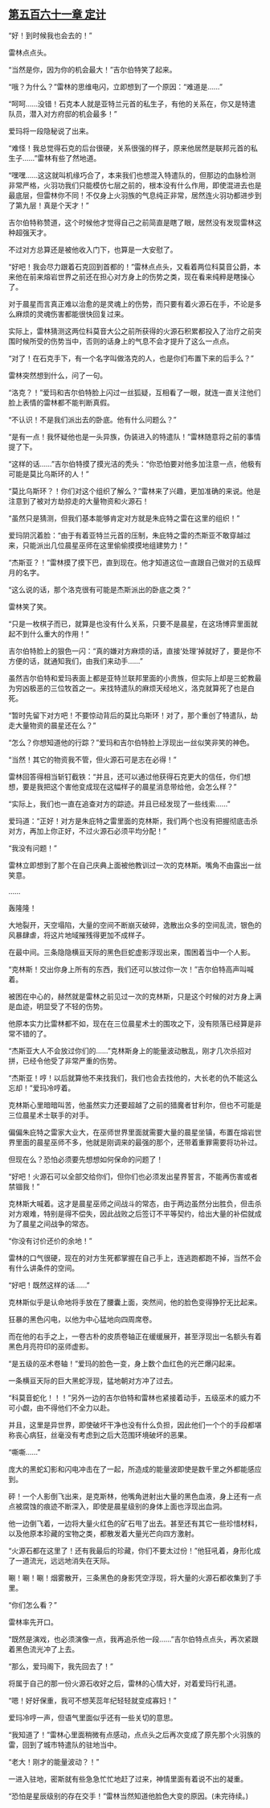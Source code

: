 ## [第五百六十一章 定计](https://www.xxbiquge.com/11_11222/8957306.html)


  “好！到时候我也会去的！”

  雷林点点头。

  “当然是你，因为你的机会最大！”吉尔伯特笑了起来。

  “哦？为什么？”雷林的思维电闪，立即想到了一个原因：“难道是……”

  “呵呵……没错！石克本人就是亚特兰元首的私生子，有他的关系在，你又是特遣队员，潜入对方府邸的机会最多！”

  爱玛将一段隐秘说了出来。

  “难怪！我总觉得石克的后台很硬，关系很强的样子，原来他居然是联邦元首的私生子……”雷林有些了然地道。

  “嘿嘿……这这就叫机缘巧合了，本来我们也想混入特遣队的，但那边的血脉检测非常严格，火羽功我们只能模仿七层之前的，根本没有什么作用，即使混进去也是最底层，但雷林你不同！不仅身上火羽族的气息纯正非常，居然连火羽功都进步到了第九层！真是个天才！”

  吉尔伯特称赞道，这个时候他才觉得自己之前简直是瞎了眼，居然没有发现雷林这种超强天才。

  不过对方总算还是被他收入门下，也算是一大安慰了。

  “好吧！我会尽力跟着石克回到首都的！”雷林点点头，又看着两位科莫音公爵，本来他在前来熔岩世界之前还在担心对方身上的伤势之类，现在看来纯粹是瞎操心了。

  对于晨星而言真正难以治愈的是灵魂上的伤势，而只要有着火源石在手，不论是多么麻烦的灵魂伤害都能很快回复过来。

  实际上，雷林猜测这两位科莫音大公之前所获得的火源石积累都投入了治疗之前突围时候所受的伤势当中，否则的话身上的气息不会才提升了这么一点点。

  “对了！在石克手下，有一个名字叫做洛克的人，也是你们布置下来的后手么？”

  雷林突然想到什么，问了一句。

  “洛克？！”爱玛和吉尔伯特脸上闪过一丝狐疑，互相看了一眼，就连一直关注他们脸上表情的雷林都不能判断真假。

  “不认识！不是我们派出去的卧底。他有什么问题么？”

  “是有一点！我怀疑他也是一头异族，伪装进入的特遣队！”雷林随意将之前的事情提了下。

  “这样的话……”吉尔伯特摸了摸光洁的秃头：“你恐怕要对他多加注意一点，他极有可能是莫比乌斯环的人！”

  “莫比乌斯环？！你们对这个组织了解么？”雷林来了兴趣，更加准确的来说。他是注意到了被对方劫掠走的大量物资和火源石！

  “虽然只是猜测，但我们基本能够肯定对方就是朱庇特之雷在这里的组织！”

  爱玛阴沉着脸：“由于有着亚特兰元首的压制，朱庇特之雷的杰斯亚不敢穿越过来，只能派出几位晨星巫师在这里偷偷摸摸地组建势力！”

  “杰斯亚？！”雷林摸了摸下巴，直到现在。他才知道这位一直跟自己做对的五级辉月的名字。

  “这么说的话，那个洛克很有可能是杰斯派出的卧底之类？”

  雷林笑了笑。

  “只是一枚棋子而已，就算是也没有什么关系，只要不是晨星，在这场博弈里面就起不到什么重大的作用！”

  吉尔伯特脸上的狠色一闪：“真的嫌对方麻烦的话，直接‘处理’掉就好了，要是你不方便的话，就通知我们，由我们来动手……”

  虽然吉尔伯特和爱玛表面上都是亚特兰联邦里面的小贵族，但实际上却是三蛇教最为穷凶极恶的三位牧首之一。来找特遣队的麻烦天经地义，洛克就算死了也是白死。

  “暂时先留下对方吧！不要惊动背后的莫比乌斯环！对了，那个重创了特遣队，劫走大量物资的晨星还在么？”

  “怎么？你想知道他的行踪？”爱玛和吉尔伯特脸上浮现出一丝似笑非笑的神色。

  “当然！其它的物资我不管，但火源石可是志在必得！”

  雷林回答得相当斩钉截铁：“并且，还可以通过他获得石克更大的信任，你们想想，要是我把这个害他变成现在这幅样子的晨星消息带给他，会怎么样？”

  “实际上，我们也一直在追查对方的踪迹。并且已经发现了一些线索……”

  爱玛道：“正好！对方是朱庇特之雷里面的克林斯，我们两个也没有把握彻底击杀对方，再加上你正好，不过火源石必须平均分配！”

  “我没有问题！”

  雷林立即想到了那个在自己庆典上面被他教训过一次的克林斯。嘴角不由露出一丝笑意。

  ……

  轰隆隆！

  大地裂开，天空塌陷，大量的空间不断崩灭破碎，逸散出众多的空间乱流，银色的风暴肆虐，将这片地域摧残得更加不成样子。

  在最中间。三条隐隐横亘天际的黑色巨蛇虚影浮现出来，围困着当中一个人影。

  “克林斯！交出你身上所有的东西，我们还可以放过你一次！”吉尔伯特高声叫喊着。

  被困在中心的，赫然就是雷林之前见过一次的克林斯，只是这个时候的对方身上满是血迹，明显受了不轻的伤势。

  他原本实力比雷林都不如，现在在三位晨星术士的围攻之下，没有陨落已经算是非常不错的了。

  “杰斯亚大人不会放过你们的……”克林斯身上的能量波动散乱，刚才几次杀招对拼，已经令他受了非常严重的伤势。

  “杰斯亚！哼！以后就算他不来找我们，我们也会去找他的，大长老的仇不能这么忘却！”爱玛冷哼着。

  克林斯心里暗暗叫苦，他虽然实力还要超越了之前的猎魔者甘利尔，但也不可能是三位晨星术士联手的对手。

  偏偏朱庇特之雷家大业大，在巫师世界里面就需要大量的晨星坐镇，布置在熔岩世界里面的晨星巫师不多，他就是刚调来的最强的那个，还带着重罪需要将功补过。

  但现在么？恐怕必须要先想想如何保命的问题了！

  “好吧！火源石可以全部交给你们，但你们也必须发出星界誓言，不能再伤害或者禁锢我！”

  克林斯大喊着。这才是晨星巫师之间战斗的常态，由于两边虽然分出胜负，但击杀对方艰难，特别是得不偿失，因此战败之后签订不平等契约，给出大量的补偿就成为了晨星之间战争的常态。

  “你没有讨价还价的余地！”

  雷林的口气很硬，现在的对方生死都掌握在自己手上，连逃跑都跑不掉，当然不会有什么讲条件的空间。

  “好吧！既然这样的话……”

  克林斯似乎是认命地将手放在了腰囊上面，突然间，他的脸色变得狰狞无比起来。

  狂暴的黑色闪电，以他为中心猛地向四周席卷。

  而在他的右手之上，一卷古朴的皮质卷轴正在缓缓展开，甚至浮现出一名额头有着黑色月亮符印的巫师虚影。

  “是五级的巫术卷轴！”爱玛的脸色一变，身上数个血红色的光芒爆闪起来。

  一条横亘天际的巨大黑蛇浮现，猛地朝对方冲了过去。

  “科莫音蛇化！！！”另外一边的吉尔伯特和雷林也紧接着动手，五级巫术的威力不可小觑，由不得他们不全力以赴。

  并且，这里是异世界，即使破坏干净也没有什么负担，因此他们一个个的手段都堪称丧心病狂，丝毫没有考虑到之后大范围环境破坏的恶果。

  “嘶嘶……”

  庞大的黑蛇幻影和闪电冲击在了一起，所造成的能量波即使是数千里之外都能感应到。

  砰！一个人影倒飞出来，是克斯林，他嘴角迸射出大量的黑色血液，身上还有一点点被腐蚀的痕迹不断深入，即使是晨星级别的身体上面也浮现出血洞。

  他一边倒飞着，一边将大量火红色的矿石甩了出去。甚至还有其它一些珍惜材料，以及他原本珍藏的宝物之类，都散发着大量光芒向四方激射。

  “火源石都在这里了！还有我最后的珍藏，你们不要太过份！”他狂吼着，身形化成了一道流光，远远地消失在天际。

  唰！唰！唰！烟雾散开，三条黑色的身影凭空浮现，将大量的火源石都收集到了手里。

  “你们怎么看？”

  雷林率先开口。

  “既然是演戏，也必须演像一点，我再追杀他一段……”吉尔伯特点点头，再次紧跟着黑色流光冲了上去。

  “那么，爱玛阁下，我先回去了！”

  将属于自己的那一份火源石收好之后，雷林的心情大好，对着爱玛行礼道。

  “嗯！好好保重，我可不想芙蕊年纪轻轻就变成寡妇！”

  爱玛冷哼一声，但语气里面似乎还有一些关切的意思。

  “我知道了！”雷林心里面稍微有点感动，点点头之后再次变成了原先那个火羽族的雷，回到了城市特遣队的驻地当中。

  “老大！刚才的能量波动？！”

  一进入驻地，密斯就有些急急忙忙地赶了过来，神情里面有着说不出的凝重。

  “恐怕是星辰级别的存在交手！”雷林当然知道他脸色大变的原因。(未完待续。)
